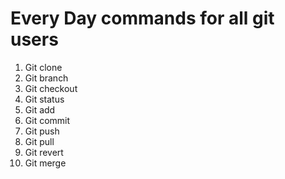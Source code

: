 # Every Day commands for all git users

1. Git clone
2. Git branch
3. Git checkout
4. Git status
5. Git add
6. Git commit 
7. Git push
8. Git pull
9. Git revert
10. Git merge
